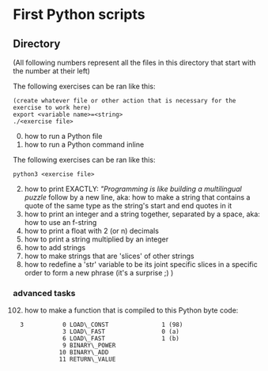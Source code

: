 # First Python scripts
## Directory
(All following numbers represent all the files in this directory that start with the number at their left)

The following exercises can be ran like this:
```
(create whatever file or other action that is necessary for the exercise to work here)
export <variable name>=<string>
./<exercise file>
```
0. how to run a Python file
1. how to run a Python command inline

The following exercises can be ran like this:
```
python3 <exercise file>
```
2. how to print EXACTLY: _"Programming is like building a multilingual puzzle_ follow by a new line, aka: how to make a string that contains a quote of the same type as the string's start and end quotes in it
3. how to print an integer and a string together, separated by a space, aka: how to use an f-string
4. how to print a float with 2 (or n) decimals
5. how to print a string multiplied by an integer
6. how to add strings
7. how to make strings that are 'slices' of other strings
8. how to redefine a 'str' variable to be its joint specific slices in a specific order to form a new phrase (it's a surprise ;) )

### advanced tasks
102. how to make a function that is compiled to this Python byte code:
```
  3           0 LOAD\_CONST               1 (98)
              3 LOAD\_FAST                0 (a)
              6 LOAD\_FAST                1 (b)
              9 BINARY\_POWER
             10 BINARY\_ADD
             11 RETURN\_VALUE
```
